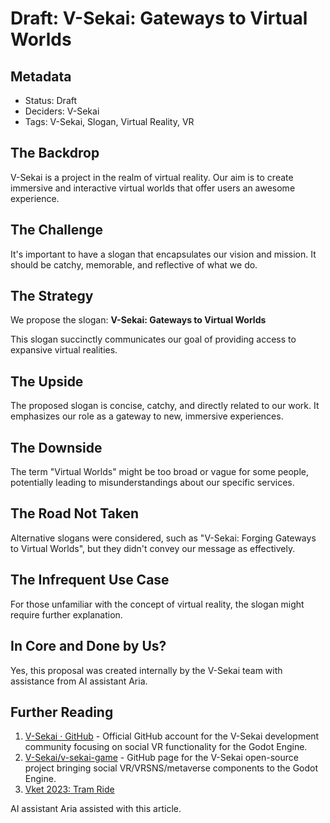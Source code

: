 # Draft: V-Sekai: Gateways to Virtual Worlds

## Metadata

- Status: Draft
- Deciders: V-Sekai
- Tags: V-Sekai, Slogan, Virtual Reality, VR

## The Backdrop

V-Sekai is a project in the realm of virtual reality. Our aim is to create immersive and interactive virtual worlds that offer users an awesome experience.

## The Challenge

It's important to have a slogan that encapsulates our vision and mission. It should be catchy, memorable, and reflective of what we do.

## The Strategy

We propose the slogan: **V-Sekai: Gateways to Virtual Worlds**

This slogan succinctly communicates our goal of providing access to expansive virtual realities.

## The Upside

The proposed slogan is concise, catchy, and directly related to our work. It emphasizes our role as a gateway to new, immersive experiences.

## The Downside

The term "Virtual Worlds" might be too broad or vague for some people, potentially leading to misunderstandings about our specific services.

## The Road Not Taken

Alternative slogans were considered, such as "V-Sekai: Forging Gateways to Virtual Worlds", but they didn't convey our message as effectively.

## The Infrequent Use Case

For those unfamiliar with the concept of virtual reality, the slogan might require further explanation.

## In Core and Done by Us?

Yes, this proposal was created internally by the V-Sekai team with assistance from AI assistant Aria.

## Further Reading

1.  [V-Sekai · GitHub](https://github.com/v-sekai) - Official GitHub account for the V-Sekai development community focusing on social VR functionality for the Godot Engine.
2.  [V-Sekai/v-sekai-game](https://github.com/v-sekai/v-sekai-game) - GitHub page for the V-Sekai open-source project bringing social VR/VRSNS/metaverse components to the Godot Engine.
3.  [Vket 2023: Tram Ride](https://vxtwitter.com/ri_ri_ru_na/status/1730922247223931005?s=20)

AI assistant Aria assisted with this article.
